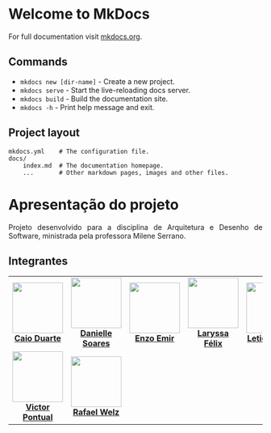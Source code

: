 # Welcome to MkDocs

For full documentation visit [mkdocs.org](https://www.mkdocs.org).

## Commands

* `mkdocs new [dir-name]` - Create a new project.
* `mkdocs serve` - Start the live-reloading docs server.
* `mkdocs build` - Build the documentation site.
* `mkdocs -h` - Print help message and exit.

## Project layout

    mkdocs.yml    # The configuration file.
    docs/
        index.md  # The documentation homepage.
        ...       # Other markdown pages, images and other files.

# Apresentação do projeto

<div style="text-align: justify;">
<p>
Projeto desenvolvido para a disciplina de Arquitetura e Desenho de Software, ministrada pela professora Milene Serrano.
</p>
</div>

## Integrantes


<table align="center">
  <tr>
    <td align="center">
      <img src="https://avatars.githubusercontent.com/u/134105981?v=4" width=100><br>
      <b><a href="https://github.com/caioduart3">Caio Duarte</a></b><br>
    </td>
    <td align="center">
      <img src="https://avatars.githubusercontent.com/u/108499815?v=4" width=100><br>
      <b><a href="https://github.com/danielle-soaress">Danielle Soares</a></b><br>
    </td>
    <td align="center">
      <img src="https://avatars.githubusercontent.com/u/164296530?v=4" width=100><br>
      <b><a href="https://github.com/EnzoEmir">Enzo Emir</a></b><br>
    </td>
    <td align="center">
      <img src="https://avatars.githubusercontent.com/u/143897458?v=4" width=100><br>
      <b><a href="https://github.com/felixlaryssa">Laryssa Félix</a></b><br>
    </td>
    <td align="center">
      <img src="https://avatars.githubusercontent.com/u/178337364?v=4" width=100><br>
      <b><a href="https://github.com/Leticia-Arisa-K-Higa">Leticia Arisa</a></b><br>
    </td>
    <td align="center">
      <img src="https://avatars.githubusercontent.com/u/125222370?v=4" width=100><br>
      <b><a href="https://github.com/MM4k">Marcelo Makoto</a></b><br>
    </td>
  </tr>
  <tr>
    <!-- <td align="center">
      <img src="https://avatars.githubusercontent.com/u/125222370?v=4" width=100><br>
      <b><a href="https://github.com/MM4k">Maria Eduarda</a></b><br>
    </td> -->
    <td align="center">
      <img src="https://avatars.githubusercontent.com/u/129227815?v=4" width=100><br>
      <b><a href="https://github.com/VictorPontual">Victor Pontual</a></b><br>
    </td>
    <td align="center">
      <img src="https://avatars.githubusercontent.com/u/179030119?v=4" width=100><br>
      <b><a href="https://github.com/RafaelSchadt">Rafael Welz</a></b><br>
    </td>
  </tr>
</table>
